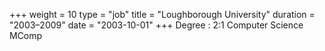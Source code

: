 +++
weight = 10
type = "job"
title = "Loughborough University"
duration = "2003–2009"
date = "2003-10-01"
+++
Degree
: 2:1 Computer Science MComp
